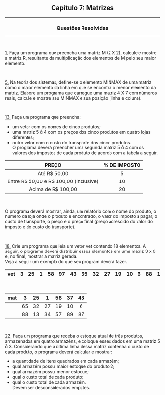 <h2 align="center">Capítulo 7: Matrizes </h2>

<hr>

<div align="center">

  ### Questões Resolvidas
  
</div>

<hr>


<br>

[1.](https://github.com/Kelwinkxps13/DisciplinaPOO2023.2/blob/main/Lista03/CAP07/Q01R/src/br/edu/principal/Principal.java) Faça um programa que preencha uma matriz M (2 X 2), calcule e mostre a matriz R, resultante da multiplicação dos elementos de M pelo seu maior elemento.

<br>

[5.](https://github.com/Kelwinkxps13/DisciplinaPOO2023.2/blob/main/Lista03/CAP07/Q05R/src/br/edu/principal/Principal.java) Na teoria dos sistemas, define-se o elemento MINMAX de uma matriz como o maior elemento da linha em que se encontra o menor elemento da matriz. Elabore um programa que carregue uma matriz 4 X 7 com números reais, calcule e mostre seu MINMAX e sua posição (linha e coluna).

<br>

[13.](https://github.com/Kelwinkxps13/DisciplinaPOO2023.2/blob/main/Lista03/CAP07/Q13R/src/br/edu/principal/Principal.java) Faça um programa que preencha: <br>
- um vetor com os nomes de cinco produtos; <br>
- uma matriz 5  4 com os preços dos cinco produtos em quatro lojas diferentes; <br>
- outro vetor com o custo do transporte dos cinco produtos. <br>
O programa deverá preencher uma segunda matriz 5  4 com os valores dos impostos de cada produto de acordo com a tabela a seguir. <br>

<div align="center">

|PREÇO|% DE IMPOSTO|
| :-: | :-: |
|Até R$ 50,00|5|
|Entre R$ 50,00 e R$ 100,00 (inclusive)|10|
|Acima de R$ 100,00|20|
  
</div>

<br>

O programa deverá mostrar, ainda, um relatório com o nome do produto, o número da loja onde o produto é encontrado, o valor do imposto a pagar, o custo de transporte, o preço e o preço final (preço acrescido do valor do imposto e do custo do transporte).

<br>

[18.](https://github.com/Kelwinkxps13/DisciplinaPOO2023.2/blob/main/Lista03/CAP07/Q18R/src/br/edu/principal/Principal.java) Crie um programa que leia um vetor vet contendo 18 elementos. A seguir, o programa deverá distribuir esses elementos em uma matriz 3 x 6 e, no final, mostrar a matriz gerada. <br>
Veja a seguir um exemplo do que seu program deverá fazer. <br>

<div align="center">

|vet|3|25|1|58|97|43|65|32|27|19|10|6|88|13|34|57|89|87|
| :-: | :-: | :-: | :-: | :-: | :-: | :-: | :-: | :-: | :-: | :-: | :-: | :-: | :-: | :-: | :-: | :-: | :-: | :-: |

<br>


|mat|3|25|1|58|37|43|
| :-: | :-: | :-: | :-: | :-: | :-: | :-: |
|   |65|32|27|19|10|6|
|   |88|13|34|57|89|87|
  
</div>

<br>

[22.](https://github.com/Kelwinkxps13/DisciplinaPOO2023.2/blob/main/Lista03/CAP07/Q22R/src/br/edu/principal/Principal.java) Faça um programa que receba o estoque atual de três produtos, armazenados em quatro armazéns, e
coloque esses dados em uma matriz 5  3. Considerando que a última linha dessa matriz contenha o
custo de cada produto, o programa deverá calcular e mostrar: <br>
- a quantidade de itens quadrados em cada armazém; <br>
- qual armazém possui maior estoque do produto 2; <br>
- qual armazém possui menor estoque; <br>
- qual o custo total de cada produto; <br>
- qual o custo total de cada armazém. <br>
Devem ser desconsiderados empates.

<br>
